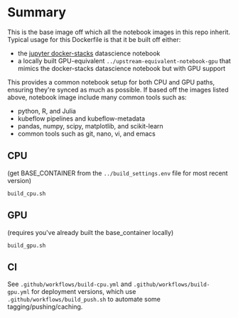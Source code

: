 # Summary

This is the base image off which all the notebook images in this repo inherit.  Typical usage for this Dockerfile is that it be built off either:

* the [jupyter docker-stacks](https://github.com/jupyter/docker-stacks) datascience notebook
* a locally built GPU-equivalent `../upstream-equivalent-notebook-gpu` that mimics the docker-stacks datascience notebook but with GPU support

This provides a common notebook setup for both CPU and GPU paths, ensuring they're synced as much as possible.  If based off the images listed above, notebook image include many common tools such as:

* python, R, and Julia
* kubeflow pipelines and kubeflow-metadata
* pandas, numpy, scipy, matplotlib, and scikit-learn
* common tools such as git, nano, vi, and emacs

## CPU

(get BASE_CONTAINER from the `../build_settings.env` file for most recent version)

```
build_cpu.sh
```

## GPU

(requires you've already built the base_container locally)

```
build_gpu.sh
```

## CI

See `.github/workflows/build-cpu.yml` and `.github/workflows/build-gpu.yml` for deployment versions, which use `.github/workflows/build_push.sh` to automate some tagging/pushing/caching.
